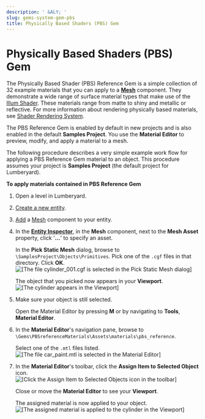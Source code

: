 ```yaml
---
description: ' &ALY; '
slug: gems-system-gem-pbs
title: Physically Based Shaders (PBS) Gem
---
```

# Physically Based Shaders \(PBS\) Gem<a name="gems-system-gem-pbs"></a>

The Physically Based Shader \(PBS\) Reference Gem is a simple collection of 32 example materials that you can apply to a **[Mesh](component-static-mesh.md#component-static-mesh-properties)** component\. They demonstrate a wide range of surface material types that make use of the [Illum Shader](shader-ref-illum.md)\. These materials range from matte to shiny and metallic or reflective\. For more information about rendering physically based materials, see [Shader Rendering System](mat-shaders-intro.md)\.

The PBS Reference Gem is enabled by default in new projects and is also enabled in the default **Samples Project**\. You use the **Material Editor** to preview, modify, and apply a material to a mesh\.

The following procedure describes a very simple example work flow for applying a PBS Reference Gem material to an object\. This procedure assumes your project is **Samples Project** \(the default project for Lumberyard\)\.

**To apply materials contained in PBS Reference Gem**

1. Open a level in Lumberyard\.

1. [Create a new entity](creating-entity.md)\.

1. [Add](component-working-adding.md) a [Mesh](component-static-mesh.md#component-static-mesh-properties) component to your entity\.

1. In the [**Entity Inspector**](component-entity-inspector.md), in the **Mesh** component, next to the **Mesh Asset** property, click '**…**' to specify an asset\. 

   In the **Pick Static Mesh** dialog, browse to `\SamplesProject\Objects\Primitives`\. Pick one of the `.cgf` files in that directory\. Click **OK**\.  
![\[The file cylinder_001.cgf is selected in the Pick Static Mesh dialog\]](/images/userguide/gems/gems-system-gem-pbs-1.png)

   The object that you picked now appears in your **Viewport**\.  
![\[The cylinder appears in the Viewport\]](/images/userguide/gems/gems-system-gem-pbs-2.png)

1. Make sure your object is still selected\.

   Open the Material Editor by pressing **M** or by navigating to **Tools**, **Material Editor**\.

1. In the **Material Editor**'s navigation pane, browse to `\Gems\PBSreferenceMaterials\Assets\materials\pbs_reference`\.

   Select one of the `.mtl` files listed\.  
![\[The file car_paint.mtl is selected in the Material Editor\]](/images/userguide/gems/gems-system-gem-pbs-3.png)

1. In the **Material Editor**'s toolbar, click the **Assign Item to Selected Object** icon\.  
![\[Click the Assign Item to Selected Objects icon in the toolbar\]](/images/userguide/gems/gems-system-gem-pbs-4.png)

   Close or move the **Material Editor** to see your **Viewport**\.

   The assigned material is now applied to your object\.  
![\[The assigned material is applied to the cylinder in the Viewport\]](/images/userguide/gems/gems-system-gem-pbs-5.png)